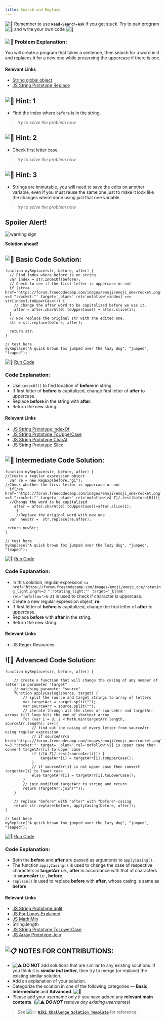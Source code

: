 ```yaml
---
title: Search and Replace
---
```

![:triangular_flag_on_post:](https://forum.freecodecamp.com/images/emoji/emoji_one/triangular_flag_on_post.png?v=3 ":triangular_flag_on_post:") Remember to use <a>**`Read-Search-Ask`**</a> if you get stuck. Try to pair program ![:busts_in_silhouette:](https://forum.freecodecamp.com/images/emoji/emoji_one/busts_in_silhouette.png?v=3 ":busts_in_silhouette:") and write your own code ![:pencil:](https://forum.freecodecamp.com/images/emoji/emoji_one/pencil.png?v=3 ":pencil:")

### ![:checkered_flag:](https://forum.freecodecamp.com/images/emoji/emoji_one/checkered_flag.png?v=3 ":checkered_flag:") Problem Explanation:

You will create a program that takes a sentence, then search for a word in it and replaces it for a new one while preserving the uppercase if there is one.

#### Relevant Links

*   <a href='https://developer.mozilla.org/en-US/docs/Web/JavaScript/Reference/Global_Objects/String' target='_blank' rel='nofollow'>String global object</a>
*   <a href='http://forum.freecodecamp.com/t/javascript-string-prototype-replace/15942' target='_blank' rel='nofollow'>JS String Prototype Replace</a>

## ![:speech_balloon:](https://forum.freecodecamp.com/images/emoji/emoji_one/speech_balloon.png?v=3 ":speech_balloon:") Hint: 1

*   Find the index where `before` is in the string.

> _try to solve the problem now_

## ![:speech_balloon:](https://forum.freecodecamp.com/images/emoji/emoji_one/speech_balloon.png?v=3 ":speech_balloon:") Hint: 2

*   Check first letter case.

> _try to solve the problem now_

## ![:speech_balloon:](https://forum.freecodecamp.com/images/emoji/emoji_one/speech_balloon.png?v=3 ":speech_balloon:") Hint: 3

*   Strings are immutable, you will need to save the edits on another variable, even if you must reuse the same one just to make it look like the changes where done using just that one variable.

> _try to solve the problem now_

## Spoiler Alert!

![warning sign](//discourse-user-assets.s3.amazonaws.com/original/2X/2/2d6c412a50797771301e7ceabd554cef4edcd74d.gif)

**Solution ahead!**

## ![:beginner:](https://forum.freecodecamp.com/images/emoji/emoji_one/beginner.png?v=3 ":beginner:") Basic Code Solution:

    function myReplace(str, before, after) {
      // Find index where before is on string
      var index = str.indexOf(before);
      // Check to see if the first letter is uppercase or not
      if (str<a href='https://forum.freecodecamp.com/images/emoji/emoji_one/rocket.png?v=3 ":rocket:"' target='_blank' rel='nofollow'>index] === str[index].toUpperCase()) {
        // Change the after word to be capitalized before we use it.
        after = after.charAt(0).toUpperCase() + after.slice(1);
      }
      // Now replace the original str with the edited one.
      str = str.replace(before, after);

      return str;
    }

    // test here
    myReplace("A quick brown fox jumped over the lazy dog", "jumped", "leaped");

![:rocket:](https://forum.freecodecamp.com/images/emoji/emoji_one/rocket.png?v=3 ":rocket:") <a href='https://repl.it/CLmo/0' target='_blank' rel='nofollow'>Run Code</a>

### Code Explanation:

*   Use `indexOf()` to find location of **before** in string.
*   If first letter of **before** is capitalized, change first letter of **after** to uppercase.
*   Replace **before** in the string with **after**.
*   Return the new string.

#### Relevant Links

*   <a href='http://forum.freecodecamp.com/t/javascript-string-prototype-indexof/15936' target='_blank' rel='nofollow'>JS String Prototype IndexOf</a>
*   <a href='http://forum.freecodecamp.com/t/javascript-string-prototype-touppercase/15950' target='_blank' rel='nofollow'>JS String Prototype ToUpperCase</a>
*   <a href='http://forum.freecodecamp.com/t/javascript-string-prototype-charat/15932' target='_blank' rel='nofollow'>JS String Prototype CharAt</a>
*   <a href='http://forum.freecodecamp.com/t/javascript-string-prototype-slice/15943' target='_blank' rel='nofollow'>JS String Prototype Slice</a>

## ![:sunflower:](https://forum.freecodecamp.com/images/emoji/emoji_one/sunflower.png?v=3 ":sunflower:") Intermediate Code Solution:

    function myReplace(str, before, after) {
    //Create a regular expression object
      var re = new RegExp(before,"gi");
    //Check whether the first letter is uppercase or not
      if(/<a href='https://forum.freecodecamp.com/images/emoji/emoji_one/rocket.png?v=3 ":rocket:"' target='_blank' rel='nofollow'>A-Z]/.test(before[0])){
      //Change the word to be capitalized
        after = after.charAt(0).toUpperCase()+after.slice(1);
         }
         //Replace the original word with new one
      var  newStr =  str.replace(re,after);

     return newStr;
    }

    // test here
    myReplace("A quick brown fox jumped over the lazy dog", "jumped", "leaped");

![:rocket:](https://forum.freecodecamp.com/images/emoji/emoji_one/rocket.png?v=3 ":rocket:") <a href='https://repl.it/CLmp/0' target='_blank' rel='nofollow'>Run Code</a>

### Code Explanation:

*   In this solution, regular expression `<a href='https://forum.freecodecamp.com/images/emoji/emoji_one/rotating_light.png?v=3 ":rotating_light:"' target='_blank' rel='nofollow'>A-Z]` is used to check if character is uppercase.
*   Create a new regular expression object, **re**.
*   If first letter of **before** is capitalized, change the first letter of **after** to uppercase.
*   Replace **before** with **after** in the string.
*   Return the new string.

#### Relevant Links

*   <a>JS Regex Resources</a>

## ![:rotating_light:</a> Advanced Code Solution:

    function myReplace(str, before, after) {

        // create a function that will change the casing of any number of letter in parameter "target"
        // matching parameter "source"
        function applyCasing(source, target) {
            // split the source and target strings to array of letters
            var targetArr = target.split("");
            var sourceArr = source.split("");
            // iterate through all the items of sourceArr and targetArr arrays till loop hits the end of shortest array
            for (var i = 0; i < Math.min(targetArr.length, sourceArr.length); i++){
                // find out the casing of every letter from sourceArr using regular expression
                // if sourceArr<a href='https://forum.freecodecamp.com/images/emoji/emoji_one/rocket.png?v=3 ":rocket:"' target='_blank' rel='nofollow'>i] is upper case then convert targetArr[i] to upper case
                if (/[A-Z]/.test(sourceArr[i])) {
                    targetArr[i] = targetArr[i].toUpperCase();
                }
                // if sourceArr[i] is not upper case then convert targetArr[i] to lower case
                else targetArr[i] = targetArr[i].toLowerCase();
            }
            // join modified targetArr to string and return
            return (targetArr.join(""));
        }

        // replace "before" with "after" with "before"-casing
        return str.replace(before, applyCasing(before, after));
    }

    // test here
    myReplace("A quick brown fox jumped over the lazy dog", "jumped", "leaped");

![:rocket:](https://forum.freecodecamp.com/images/emoji/emoji_one/rocket.png?v=3 ":rocket:") <a href='https://repl.it/CLmq/0' target='_blank' rel='nofollow'>Run Code</a>

### Code Explanation:

*   Both the **before** and **after** are passed as arguments to `applyCasing()`.
*   The function `applyCasing()` is used to change the case of respective characters in **targetArr** i.e., **after** in accordance with that of characters in **sourceArr** i.e., **before**.
*   `replace()` is used to replace **before** with **after**, whose casing is same as **before**.

#### Relevant Links

*   <a href='http://forum.freecodecamp.com/t/javascript-string-prototype-split/15944' target='_blank' rel='nofollow'>JS String Prototype Split</a>
*   <a href='http://forum.freecodecamp.com/t/javascript-for-loop/14666s-Explained' target='_blank' rel='nofollow'>JS For Loops Explained</a>
*   <a href='http://forum.freecodecamp.com/t/javascript-math-min/14684' target='_blank' rel='nofollow'>JS Math Min</a>
*   <a>String.length</a>
*   <a href='http://forum.freecodecamp.com/t/javascript-string-prototype-tolowercase/15948' target='_blank' rel='nofollow'>JS String Prototype ToLowerCase</a>
*   <a href='http://forum.freecodecamp.com/t/javascript-array-prototype-join/14292' target='_blank' rel='nofollow'>JS Array Prototype Join</a>

## ![:clipboard:](https://forum.freecodecamp.com/images/emoji/emoji_one/clipboard.png?v=3 ":clipboard:") NOTES FOR CONTRIBUTIONS:

*   ![:warning:](https://forum.freecodecamp.com/images/emoji/emoji_one/warning.png?v=3 ":warning:") **DO NOT** add solutions that are similar to any existing solutions. If you think it is **_similar but better_**, then try to merge (or replace) the existing similar solution.
*   Add an explanation of your solution.
*   Categorize the solution in one of the following categories — **Basic**, **Intermediate** and **Advanced**. ![:traffic_light:](https://forum.freecodecamp.com/images/emoji/emoji_one/traffic_light.png?v=3 ":traffic_light:")
*   Please add your username only if you have added any **relevant main contents**. (![:warning:](https://forum.freecodecamp.com/images/emoji/emoji_one/warning.png?v=3 ":warning:") **_DO NOT_** _remove any existing usernames_)

> See ![:point_right:](https://forum.freecodecamp.com/images/emoji/emoji_one/point_right.png?v=3 ":point_right:") <a href='http://forum.freecodecamp.com/t/algorithm-article-template/14272' target='_blank' rel='nofollow'>**`Wiki Challenge Solution Template`**</a> for reference.

